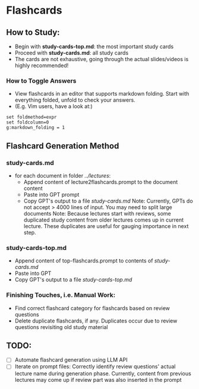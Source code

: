 # Flashcards

## How to Study:
- Begin with **study-cards-top.md**: the most important study cards
- Proceed with **study-cards.md**: all study cards
- The cards are not exhaustive, going through the actual slides/videos is highly recommended!

### How to Toggle Answers
- View flashcards in an editor that supports markdown folding. Start with everything folded, unfold to check your answers.
- (E.g. Vim users, have a look at:)
```
set foldmethod=expr
set foldcolumn=0
g:markdown_folding = 1
``````

## Flashcard Generation Method

### study-cards.md
- for each document in folder *../lectures*:
  - Append content of lecture2flashcards.prompt to the document content
  - Paste into GPT prompt
  - Copy GPT's output to a file *study-cards.md*
Note: Currently, GPTs do not accept > 4000 lines of input. You may need to split large documents
Note: Because lectures start with reviews, some duplicated study content from older lectures comes up in current lecture. These duplicates are useful for gauging importance in next step.
  
### study-cards-top.md
- Append content of top-flashcards.prompt to contents of *study-cards.md*
- Paste into GPT
- Copy GPT's output to a file *study-cards-top.md*

### Finishing Touches, i.e. Manual Work:
- Find correct flashcard category for flashcards based on review questions
- Delete duplicate flashcards, if any. Duplicates occur due to review questions revisiting old study material

## TODO:
- [ ] Automate flashcard generation using LLM API
- [ ] Iterate on prompt files: Correctly identify review questions' actual lecture name during generation phase. Currently, content from previous lectures may come up if review part was also inserted in the prompt